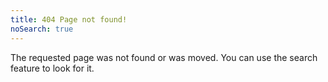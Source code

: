 ```yaml
---
title: 404 Page not found!
noSearch: true
---
```

The requested page was not found or was moved. You can use the search feature to look for it.